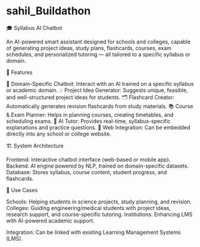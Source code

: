 # sahil_Buildathon
🎓 Syllabus AI Chatbot

An AI-powered smart assistant designed for schools and colleges, capable of generating project ideas, study plans, flashcards, courses, exam schedules, and personalized tutoring — all tailored to a specific syllabus or domain.


🚀 Features

🤖 Domain-Specific Chatbot: Interact with an AI trained on a specific syllabus or academic domain.
💡 Project Idea Generator: Suggests unique, feasible, and well-structured project ideas for students.
🗂️ Flashcard Creator: Automatically generates revision flashcards from study materials.
📚 Course & Exam Planner: Helps in planning courses, creating timetables, and scheduling exams.
🎯 AI Tutor: Provides real-time, syllabus-specific explanations and practice questions.
🔗 Web Integration: Can be embedded directly into any school or college website.



🏗️ System Architecture

Frontend: Interactive chatbot interface (web-based or mobile app).
Backend: AI engine powered by NLP, trained on domain-specific datasets.
Database: Stores syllabus, course content, student progress, and flashcards.


📌 Use Cases

Schools: Helping students in science projects, study planning, and revision.
Colleges: Guiding engineering/medical students with project ideas, research support, and course-specific tutoring.
Institutions: Enhancing LMS with AI-powered academic support.

Integration: Can be linked with existing Learning Management Systems (LMS).
